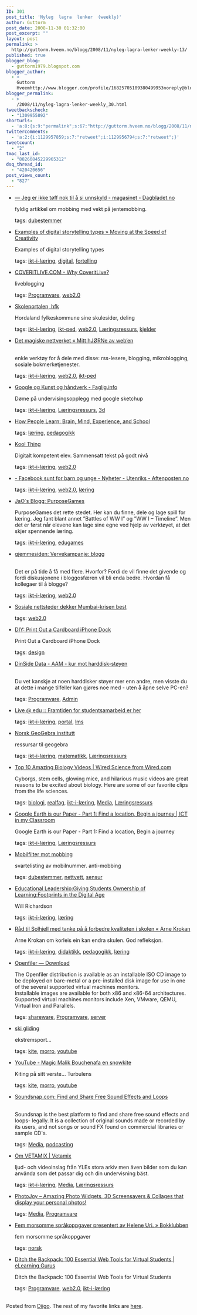 ```yaml
---
ID: 301
post_title: 'Nyleg  lagra  lenker  (weekly)'
author: Guttorm
post_date: 2008-11-30 01:32:00
post_excerpt: ""
layout: post
permalink: >
  http://guttorm.hveem.no/blogg/2008/11/nyleg-lagra-lenker-weekly-13/
published: true
blogger_blog:
  - guttorm1979.blogspot.com
blogger_author:
  - >
    Guttorm
    Hveemhttp://www.blogger.com/profile/16825705109380499953noreply@blogger.com
blogger_permalink:
  - >
    /2008/11/nyleg-lagra-lenker-weekly_30.html
tweetbackscheck:
  - "1309955892"
shorturls:
  - 'a:8:{s:9:"permalink";s:67:"http://guttorm.hveem.no/blogg/2008/11/nyleg-lagra-lenker-weekly-13/";s:7:"tinyurl";s:25:"http://tinyurl.com/bzxjx8";s:4:"isgd";s:17:"http://is.gd/gQH2";s:5:"bitly";s:18:"http://bit.ly/g5Bh";s:5:"snipr";s:22:"http://snipr.com/ajjcs";s:5:"snurl";s:22:"http://snurl.com/ajjcs";s:7:"snipurl";s:24:"http://snipurl.com/ajjcs";s:4:"trim";s:17:"http://tr.im/brx6";}'
twittercomments:
  - 'a:2:{i:1129957859;s:7:"retweet";i:1129956794;s:7:"retweet";}'
tweetcount:
  - "2"
tmac_last_id:
  - "88260845229965312"
dsq_thread_id:
  - "420420656"
post_views_count:
  - "827"
---
```

<ul class='diigo-linkroll'><li><p class='diigo-link'><a rel='nofollow' href='http://www.dagbladet.no/2008/11/29/magasinet/bitching/mobbing/3861218'>— Jeg er ikke tøff nok til å si unnskyld - magasinet - Dagbladet.no</a></p><p class='diigo-description'> fyldig artikkel om mobbing med vekt på jentemobbing.</p><p class='diigo-tags'><a style='color:#000 !important;text-decoration:none !important;' href='http://www.diigo.com/cloud/guttorm1979'>tags</a>: <a href='http://www.diigo.com/user/guttorm1979/dubestemmer'>dubestemmer</a></p><li><p class='diigo-link'><a rel='nofollow' href='http://www.speedofcreativity.org/2008/11/28/examples-of-digital-storytelling-types'>Examples of digital storytelling types » Moving at the Speed of Creativity</a></p><p class='diigo-description'>Examples of digital storytelling types</p><p class='diigo-tags'><a style='color:#000 !important;text-decoration:none !important;' href='http://www.diigo.com/cloud/guttorm1979'>tags</a>: <a href='http://www.diigo.com/user/guttorm1979/ikt-i-læring'>ikt-i-læring</a>, <a href='http://www.diigo.com/user/guttorm1979/digital'>digital</a>, <a href='http://www.diigo.com/user/guttorm1979/fortelling'>fortelling</a></p><li><p class='diigo-link'><a rel='nofollow' href='http://www.coveritlive.com/index.php?option=com_content&task=view&id=60'>COVERITLIVE.COM - Why CoveritLive?</a></p><p class='diigo-description'>liveblogging</p><p class='diigo-tags'><a style='color:#000 !important;text-decoration:none !important;' href='http://www.diigo.com/cloud/guttorm1979'>tags</a>: <a href='http://www.diigo.com/user/guttorm1979/Programvare'>Programvare</a>, <a href='http://www.diigo.com/user/guttorm1979/web2.0'>web2.0</a></p><li><p class='diigo-link'><a rel='nofollow' href='http://www.skoleportalen.no'>Skoleportalen, hfk</a></p><p class='diigo-description'>Hordaland fylkeskommune sine skulesider, deling</p><p class='diigo-tags'><a style='color:#000 !important;text-decoration:none !important;' href='http://www.diigo.com/cloud/guttorm1979'>tags</a>: <a href='http://www.diigo.com/user/guttorm1979/ikt-i-læring'>ikt-i-læring</a>, <a href='http://www.diigo.com/user/guttorm1979/ikt-ped'>ikt-ped</a>, <a href='http://www.diigo.com/user/guttorm1979/web2.0'>web2.0</a>, <a href='http://www.diigo.com/user/guttorm1979/Læringsressurs'>Læringsressurs</a>, <a href='http://www.diigo.com/user/guttorm1979/kjelder'>kjelder</a></p><li><p class='diigo-link'><a rel='nofollow' href='http://joepett.wordpress.com/2008/11/28/det-magiske-nettverket'>Det magiske nettverket « Mitt hJØRNe av web’en</a></p><p class='diigo-description'><br />enkle verktøy for å dele med disse: rss-lesere, blogging, mikroblogging, sosiale bokmerketjenester. </p><p class='diigo-tags'><a style='color:#000 !important;text-decoration:none !important;' href='http://www.diigo.com/cloud/guttorm1979'>tags</a>: <a href='http://www.diigo.com/user/guttorm1979/ikt-i-læring'>ikt-i-læring</a>, <a href='http://www.diigo.com/user/guttorm1979/web2.0'>web2.0</a>, <a href='http://www.diigo.com/user/guttorm1979/ikt-ped'>ikt-ped</a></p><li><p class='diigo-link'><a rel='nofollow' href='http://www.faglig.info/article.php?story=20081127231130220'>Google og Kunst og håndverk - Faglig.info</a></p><p class='diigo-description'>Døme på undervisingsopplegg med google sketchup</p><p class='diigo-tags'><a style='color:#000 !important;text-decoration:none !important;' href='http://www.diigo.com/cloud/guttorm1979'>tags</a>: <a href='http://www.diigo.com/user/guttorm1979/ikt-i-læring'>ikt-i-læring</a>, <a href='http://www.diigo.com/user/guttorm1979/Læringsressurs'>Læringsressurs</a>, <a href='http://www.diigo.com/user/guttorm1979/3d'>3d</a></p><li><p class='diigo-link'><a rel='nofollow' href='http://www.nap.edu/catalog.php?record_id=6160'>How People Learn: Brain, Mind, Experience, and School</a></p><p class='diigo-tags'><a style='color:#000 !important;text-decoration:none !important;' href='http://www.diigo.com/cloud/guttorm1979'>tags</a>: <a href='http://www.diigo.com/user/guttorm1979/læring'>læring</a>, <a href='http://www.diigo.com/user/guttorm1979/pedagogikk'>pedagogikk</a></p><li><p class='diigo-link'><a rel='nofollow' href='http://kristineda.blogspot.com'>Kool Thing</a></p><p class='diigo-description'>Digitalt kompetent elev. Sammensatt tekst på godt nivå</p><p class='diigo-tags'><a style='color:#000 !important;text-decoration:none !important;' href='http://www.diigo.com/cloud/guttorm1979'>tags</a>: <a href='http://www.diigo.com/user/guttorm1979/ikt-i-læring'>ikt-i-læring</a>, <a href='http://www.diigo.com/user/guttorm1979/web2.0'>web2.0</a></p><li><p class='diigo-link'><a rel='nofollow' href='http://www.aftenposten.no/nyheter/uriks/article2789851.ece'>- Facebook sunt for barn og unge - Nyheter - Utenriks - Aftenposten.no</a></p><p class='diigo-tags'><a style='color:#000 !important;text-decoration:none !important;' href='http://www.diigo.com/cloud/guttorm1979'>tags</a>: <a href='http://www.diigo.com/user/guttorm1979/ikt-i-læring'>ikt-i-læring</a>, <a href='http://www.diigo.com/user/guttorm1979/web2.0'>web2.0</a>, <a href='http://www.diigo.com/user/guttorm1979/læring'>læring</a></p><li><p class='diigo-link'><a rel='nofollow' href='http://jao.typepad.com/jao_s_blogg/2008/11/purposegames.html'>JaO`s Blogg: PurposeGames</a></p><p class='diigo-description'>PurposeGames det rette stedet. Her kan du finne, dele og lage spill for læring. Jeg fant blant annet ”Battles of WW I” og ”WW I – Timeline”. Men det er først når elevene kan lage sine egne ved hjelp av verktøyet, at det skjer spennende læring. </p><p class='diigo-tags'><a style='color:#000 !important;text-decoration:none !important;' href='http://www.diigo.com/cloud/guttorm1979'>tags</a>: <a href='http://www.diigo.com/user/guttorm1979/ikt-i-læring'>ikt-i-læring</a>, <a href='http://www.diigo.com/user/guttorm1979/edugames'>edugames</a></p><li><p class='diigo-link'><a rel='nofollow' href='http://gjemmesiden.blogspot.com/2008/11/vervekampanje-blogg.html'>gjemmesiden: Vervekampanje: blogg</a></p><p class='diigo-description'><br />Det er på tide å få med flere. Hvorfor? Fordi de vil finne det givende og fordi diskusjonene i bloggosfæren vil bli enda bedre. Hvordan få kollegaer til å blogge?</p><p class='diigo-tags'><a style='color:#000 !important;text-decoration:none !important;' href='http://www.diigo.com/cloud/guttorm1979'>tags</a>: <a href='http://www.diigo.com/user/guttorm1979/ikt-i-læring'>ikt-i-læring</a>, <a href='http://www.diigo.com/user/guttorm1979/web2.0'>web2.0</a></p><li><p class='diigo-link'><a rel='nofollow' href='http://nrkbeta.no/sosiale-nettsteder-dekker-mombai-krisen-best'>Sosiale nettsteder dekker Mumbai-krisen best</a></p><p class='diigo-tags'><a style='color:#000 !important;text-decoration:none !important;' href='http://www.diigo.com/cloud/guttorm1979'>tags</a>: <a href='http://www.diigo.com/user/guttorm1979/web2.0'>web2.0</a></p><li><p class='diigo-link'><a rel='nofollow' href='http://lifehacker.com/5098932/print-out-a-cardboard-iphone-dock'>DIY: Print Out a Cardboard iPhone Dock</a></p><p class='diigo-description'>Print Out a Cardboard iPhone Dock </p><p class='diigo-tags'><a style='color:#000 !important;text-decoration:none !important;' href='http://www.diigo.com/cloud/guttorm1979'>tags</a>: <a href='http://www.diigo.com/user/guttorm1979/design'>design</a></p><li><p class='diigo-link'><a rel='nofollow' href='http://www.dinside.no/php/art.php?id=795839'>DinSide Data - AAM - kur mot harddisk-støyen</a></p><p class='diigo-description'><br />Du vet kanskje at noen harddisker støyer mer enn andre, men visste du at dette i mange tilfeller kan gjøres noe med - uten å åpne selve PC-en?</p><p class='diigo-tags'><a style='color:#000 !important;text-decoration:none !important;' href='http://www.diigo.com/cloud/guttorm1979'>tags</a>: <a href='http://www.diigo.com/user/guttorm1979/Programvare'>Programvare</a>, <a href='http://www.diigo.com/user/guttorm1979/Admin'>Admin</a></p><li><p class='diigo-link'><a rel='nofollow' href='http://get.liveatedu.com/Education/Connect'>Live @ edu :: Framtiden for studentsamarbeid er her</a></p><p class='diigo-tags'><a style='color:#000 !important;text-decoration:none !important;' href='http://www.diigo.com/cloud/guttorm1979'>tags</a>: <a href='http://www.diigo.com/user/guttorm1979/ikt-i-læring'>ikt-i-læring</a>, <a href='http://www.diigo.com/user/guttorm1979/portal'>portal</a>, <a href='http://www.diigo.com/user/guttorm1979/lms'>lms</a></p><li><p class='diigo-link'><a rel='nofollow' href='http://www.geogebra.no'>Norsk GeoGebra institutt</a></p><p class='diigo-description'>ressursar til geogebra</p><p class='diigo-tags'><a style='color:#000 !important;text-decoration:none !important;' href='http://www.diigo.com/cloud/guttorm1979'>tags</a>: <a href='http://www.diigo.com/user/guttorm1979/ikt-i-læring'>ikt-i-læring</a>, <a href='http://www.diigo.com/user/guttorm1979/matematikk'>matematikk</a>, <a href='http://www.diigo.com/user/guttorm1979/Læringsressurs'>Læringsressurs</a></p><li><p class='diigo-link'><a rel='nofollow' href='http://blog.wired.com/wiredscience/2008/11/top-10-amazin-1.html'>Top 10 Amazing Biology Videos | Wired Science from Wired.com</a></p><p class='diigo-description'>Cyborgs, stem cells, glowing mice, and hilarious music videos are great reasons to be excited about biology. Here are some of our favorite clips from the life sciences.</p><p class='diigo-tags'><a style='color:#000 !important;text-decoration:none !important;' href='http://www.diigo.com/cloud/guttorm1979'>tags</a>: <a href='http://www.diigo.com/user/guttorm1979/biologi'>biologi</a>, <a href='http://www.diigo.com/user/guttorm1979/realfag'>realfag</a>, <a href='http://www.diigo.com/user/guttorm1979/ikt-i-læring'>ikt-i-læring</a>, <a href='http://www.diigo.com/user/guttorm1979/Media'>Media</a>, <a href='http://www.diigo.com/user/guttorm1979/Læringsressurs'>Læringsressurs</a></p><li><p class='diigo-link'><a rel='nofollow' href='http://tbarrett.edublogs.org/2008/11/23/google-earth-is-our-paper-part-1-find-a-location-begin-a-journey'>Google Earth is our Paper - Part 1: Find a location, Begin a journey | ICT in my Classroom</a></p><p class='diigo-description'>Google Earth is our Paper - Part 1: Find a location, Begin a journey</p><p class='diigo-tags'><a style='color:#000 !important;text-decoration:none !important;' href='http://www.diigo.com/cloud/guttorm1979'>tags</a>: <a href='http://www.diigo.com/user/guttorm1979/ikt-i-læring'>ikt-i-læring</a>, <a href='http://www.diigo.com/user/guttorm1979/Læringsressurs'>Læringsressurs</a></p><li><p class='diigo-link'><a rel='nofollow' href='http://www.aftenposten.no/forbruker/digital/nyheter/mobil/article2789959.ece'>Mobilfilter mot mobbing</a></p><p class='diigo-description'>svartelisting av mobilnummer. anti-mobbing</p><p class='diigo-tags'><a style='color:#000 !important;text-decoration:none !important;' href='http://www.diigo.com/cloud/guttorm1979'>tags</a>: <a href='http://www.diigo.com/user/guttorm1979/dubestemmer'>dubestemmer</a>, <a href='http://www.diigo.com/user/guttorm1979/nettvett'>nettvett</a>, <a href='http://www.diigo.com/user/guttorm1979/sensur'>sensur</a></p><li><p class='diigo-link'><a rel='nofollow' href='http://www.ascd.org/publications/educational_leadership/nov08/vol66/num03/Footprints_in_the_Digital_Age.aspx'>Educational Leadership:Giving Students Ownership of Learning:Footprints in the Digital Age</a></p><p class='diigo-description'>Will Richardson</p><p class='diigo-tags'><a style='color:#000 !important;text-decoration:none !important;' href='http://www.diigo.com/cloud/guttorm1979'>tags</a>: <a href='http://www.diigo.com/user/guttorm1979/ikt-i-læring'>ikt-i-læring</a>, <a href='http://www.diigo.com/user/guttorm1979/læring'>læring</a></p><li><p class='diigo-link'><a rel='nofollow' href='http://arnek.wordpress.com/2008/11/25/rd-til-solhjell-med-tanke-p-forbedre-kvaliteten-i-skolen'>Råd til Solhjell med tanke på å forbedre kvaliteten i skolen « Arne Krokan</a></p><p class='diigo-description'>Arne Krokan om korleis ein kan endra skulen. God refleksjon.</p><p class='diigo-tags'><a style='color:#000 !important;text-decoration:none !important;' href='http://www.diigo.com/cloud/guttorm1979'>tags</a>: <a href='http://www.diigo.com/user/guttorm1979/ikt-i-læring'>ikt-i-læring</a>, <a href='http://www.diigo.com/user/guttorm1979/didaktikk'>didaktikk</a>, <a href='http://www.diigo.com/user/guttorm1979/pedagogikk'>pedagogikk</a>, <a href='http://www.diigo.com/user/guttorm1979/læring'>læring</a></p><li><p class='diigo-link'><a rel='nofollow' href='http://www.openfiler.com/community/download'>Openfiler — Download</a></p><p class='diigo-description'>The Openfiler distribution is available as an installable ISO CD image to be deployed on bare-metal or a pre-installed disk image for use in one of the several supported virtual machines monitors.<br />Installable images are available for both x86 and x86-64 architectures. Supported virtual machines monitors include Xen, VMware, QEMU, Virtual Iron and Parallels. </p><p class='diigo-tags'><a style='color:#000 !important;text-decoration:none !important;' href='http://www.diigo.com/cloud/guttorm1979'>tags</a>: <a href='http://www.diigo.com/user/guttorm1979/shareware'>shareware</a>, <a href='http://www.diigo.com/user/guttorm1979/Programvare'>Programvare</a>, <a href='http://www.diigo.com/user/guttorm1979/server'>server</a></p><li><p class='diigo-link'><a rel='nofollow' href='http://www.youtube.com/results?search_query=Ski-Gliding&search_type='>ski gliding</a></p><p class='diigo-description'>ekstremsport...</p><p class='diigo-tags'><a style='color:#000 !important;text-decoration:none !important;' href='http://www.diigo.com/cloud/guttorm1979'>tags</a>: <a href='http://www.diigo.com/user/guttorm1979/kite'>kite</a>, <a href='http://www.diigo.com/user/guttorm1979/morro'>morro</a>, <a href='http://www.diigo.com/user/guttorm1979/youtube'>youtube</a></p><li><p class='diigo-link'><a rel='nofollow' href='http://www.youtube.com/watch?v=-RVuXjf_PJo'>YouTube - Magic Malik Bouchenafa en snowkite</a></p><p class='diigo-description'>Kiting på sitt verste... Turbulens</p><p class='diigo-tags'><a style='color:#000 !important;text-decoration:none !important;' href='http://www.diigo.com/cloud/guttorm1979'>tags</a>: <a href='http://www.diigo.com/user/guttorm1979/kite'>kite</a>, <a href='http://www.diigo.com/user/guttorm1979/morro'>morro</a>, <a href='http://www.diigo.com/user/guttorm1979/youtube'>youtube</a></p><li><p class='diigo-link'><a rel='nofollow' href='http://www.soundsnap.com'>Soundsnap.com: Find and Share Free Sound Effects and Loops</a></p><p class='diigo-description'><br />Soundsnap is the best platform to find and share free sound effects and loops- legally. It is a collection of original sounds made or recorded by its users, and not songs or sound FX found on commercial libraries or sample CD's.</p><p class='diigo-tags'><a style='color:#000 !important;text-decoration:none !important;' href='http://www.diigo.com/cloud/guttorm1979'>tags</a>: <a href='http://www.diigo.com/user/guttorm1979/Media'>Media</a>, <a href='http://www.diigo.com/user/guttorm1979/podcasting'>podcasting</a></p><li><p class='diigo-link'><a rel='nofollow' href='http://vetamix.yle.fi/om_vetamix'>Om VETAMIX | Vetamix</a></p><p class='diigo-description'>ljud- och videoinslag från YLEs stora arkiv men även bilder som du kan använda som det passar dig och din undervisning bäst.</p><p class='diigo-tags'><a style='color:#000 !important;text-decoration:none !important;' href='http://www.diigo.com/cloud/guttorm1979'>tags</a>: <a href='http://www.diigo.com/user/guttorm1979/ikt-i-læring'>ikt-i-læring</a>, <a href='http://www.diigo.com/user/guttorm1979/Media'>Media</a>, <a href='http://www.diigo.com/user/guttorm1979/Læringsressurs'>Læringsressurs</a></p><li><p class='diigo-link'><a rel='nofollow' href='http://www.photojoy.com/photojoy_demo.aspx?id=11299'>PhotoJoy – Amazing Photo Widgets, 3D Screensavers & Collages that display your personal photos!</a></p><p class='diigo-tags'><a style='color:#000 !important;text-decoration:none !important;' href='http://www.diigo.com/cloud/guttorm1979'>tags</a>: <a href='http://www.diigo.com/user/guttorm1979/Media'>Media</a>, <a href='http://www.diigo.com/user/guttorm1979/Programvare'>Programvare</a></p><li><p class='diigo-link'><a rel='nofollow' href='http://www.bokklubben.no/SamboWeb/side.do?dokId=524706'>Fem morsomme språkoppgaver presentert av Helene Uri. » Bokklubben</a></p><p class='diigo-description'> fem morsomme språkoppgaver</p><p class='diigo-tags'><a style='color:#000 !important;text-decoration:none !important;' href='http://www.diigo.com/cloud/guttorm1979'>tags</a>: <a href='http://www.diigo.com/user/guttorm1979/norsk'>norsk</a></p><li><p class='diigo-link'><a rel='nofollow' href='http://www.elearningyellowpages.com/blog/2008/10/ditch-the-backpack-100-essential-web-tools-for-virtual-students'>Ditch the Backpack: 100 Essential Web Tools for Virtual Students | eLearning Gurus</a></p><p class='diigo-description'>Ditch the Backpack: 100 Essential Web Tools for Virtual Students</p><p class='diigo-tags'><a style='color:#000 !important;text-decoration:none !important;' href='http://www.diigo.com/cloud/guttorm1979'>tags</a>: <a href='http://www.diigo.com/user/guttorm1979/Programvare'>Programvare</a>, <a href='http://www.diigo.com/user/guttorm1979/web2.0'>web2.0</a>, <a href='http://www.diigo.com/user/guttorm1979/ikt-i-læring'>ikt-i-læring</a></p></ul><br />Posted from <a href='http://www.diigo.com'>Diigo</a>. The rest of my favorite links are <a href='http://www.diigo.com/user/guttorm1979'>here</a>.